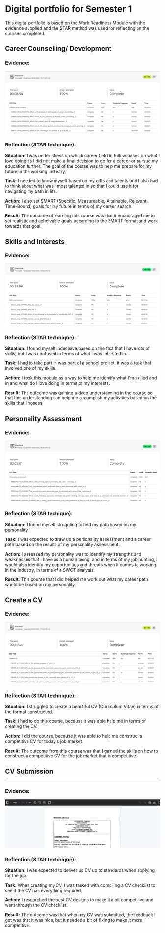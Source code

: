 # Digital portfolio for Semester 1
This digital portfolio is based on the Work Readiness Module with the evidence supplied and the STAR method was used for reflecting on the courses completed.
## Career Counselling/ Development
### Evidence:
![Proof](https://raw.githubusercontent.com/lisazumana03/prp372s-semester1-digitalportfolio/main/screenshots/CareerDevelopmentProof.png)
### Reflection (STAR technique):
**Situation:** I was under stress on which career field to follow based on what I love doing as I did not make a final decision to go for a career or pursue my education further. The goal of the course was to help me prepare for my future in the working industry.

**Task:** I needed to know myself based on my gifts and talents and I also had to think about what was I most talented in so that I could use it for navigating my path in life. 

**Action:** I also set SMART (Specific, Measureable, Attainable, Relevant, Time-Bound) goals for my future in terms of my career search. 

**Result:** The outcome of learning this course was that it encouraged me to set realistic and acheivable goals according to the SMART format and work towards that goal.
## Skills and Interests
### Evidence:
![Proof](https://raw.githubusercontent.com/lisazumana03/prp372s-semester1-digitalportfolio/main/screenshots/SkillsAndInterestsProof.png)
### Reflection (STAR technique):
**Situation:** I found myself indecisive based on the fact that I have lots of skills, but I was confused in terms of what I was intersted in. 

**Task:** I had to take part in was part of a school project, it was a task that involved one of my skills.

**Action:** I took this module as a way to help me identify what I'm skilled and in and what do I love doing in terms of my interests.

**Result:** The outcome was gaining a deep understanding in the course so that this understanding can help me accomplish my activities based on the skills that I posess.
## Personality Assessment
### Evidence:
![Proof](https://raw.githubusercontent.com/lisazumana03/prp372s-semester1-digitalportfolio/main/screenshots/PersonalityAssessmentProof.png)
### Reflection (STAR techique): 
**Situation:** I found myself struggling to find my path based on my personality. 

**Task:** I was expected to draw up a personality assessment and a career path based on the results of my personality assessment. 

**Action:** I assessed my personality was to identify my strengths and weaknesses that I have as a human being, and in terms of my job hunting, I would also identify my opportunities and threats when it comes to working in the industry, in terms of a SWOT analysis. 

**Result:** This course that I did helped me work out what my career path would be based on my personality.
## Create a CV
### Evidence:
![Proof](https://raw.githubusercontent.com/lisazumana03/prp372s-semester1-digitalportfolio/main/screenshots/CreateACVProof.png)
### Reflection (STAR technique):
**Situation:** I struggled to create a beautiful CV (Curriculum Vitae) in terms of the format constructed.

**Task:** I had to do this course, because it was able help me in terms of creating the CV.

**Action:** I did the course, because it was able to help me construct a competitive CV for today's job market.

**Result:** The outcome from this course was that I gained the skills on how to construct a competitive CV for the job market that is competitive.

## CV Submission
---------------
### Evidence:
![Proof](https://raw.githubusercontent.com/lisazumana03/prp372s-semester1-digitalportfolio/main/screenshots/CVSubmissionProof.png)
### Reflection (STAR technique): 
**Situation:** I was expected to deliver up CV up to standards when applying for the job. 

**Task:** When creating my CV, I was tasked with compiling a CV checklist to see if the CV has everything required.

**Action:** I researched the best CV designs to make it a bit competitive and went through the CV checklist.

**Result:** The outcome was that when my CV was submitted, the feedback I got was that it was nice, but it needed a bit of fixing to make it more competitive.
